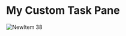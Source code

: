 # My Custom Task Pane

![NewItem 38](https://github.com/RoboMechatronics/MyCustomTaskpane/assets/31280143/7530fe29-fc6b-4c07-a587-645b393ec5d5)
